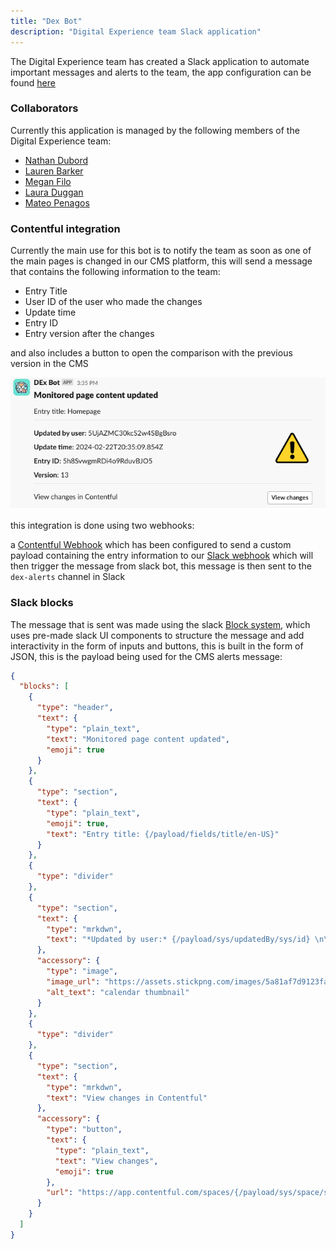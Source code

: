 ```yaml
---
title: "Dex Bot"
description: "Digital Experience team Slack application"
---
```


The Digital Experience team has created a Slack application to automate important messages and alerts to the team, the app configuration can be found [here](https://api.slack.com/apps/A06K6EK7VHP/general)

### Collaborators

Currently this application is managed by the following members of the Digital Experience team:

- [Nathan Dubord](https://example_company.com/ndubord)
- [Lauren Barker](https://example_company.com/laurenbarker)
- [Megan Filo](https://example_company.com/meganfilo)
- [Laura Duggan](https://example_company.com/lduggan)
- [Mateo Penagos](https://example_company.com/mpenagos-ext)

### Contentful integration

Currently the main use for this bot is to notify the team as soon as one of the main pages is changed in our CMS platform, this will send a message that contains the following information to the team:

- Entry Title
- User ID of the user who made the changes
- Update time
- Entry ID
- Entry version after the changes

and also includes a button to open the comparison with the previous version in the CMS

![DexBot Message](DexBot-message.png)

this integration is done using two webhooks:

a [Contentful Webhook](https://app.contentful.com/spaces/xz1dnu24egyd/settings/webhooks/0phOTSfD0tLisCEgn7hN53/settings) which has been configured to send a custom payload containing the entry information to our [Slack webhook](https://api.slack.com/apps/A06K6EK7VHP/incoming-webhooks) which will then trigger the message from slack bot, this message is then sent to the `dex-alerts` channel in Slack

### Slack blocks

The message that is sent was made using the slack [Block system](https://api.slack.com/block-kit), which uses pre-made slack UI components to structure the message and add interactivity in the form of inputs and buttons, this is built in the form of JSON, this is the payload being used for the CMS alerts message:

```json
{
  "blocks": [
    {
      "type": "header",
      "text": {
        "type": "plain_text",
        "text": "Monitored page content updated",
        "emoji": true
      }
    },
    {
      "type": "section",
      "text": {
        "type": "plain_text",
        "emoji": true,
        "text": "Entry title: {/payload/fields/title/en-US}"
      }
    },
    {
      "type": "divider"
    },
    {
      "type": "section",
      "text": {
        "type": "mrkdwn",
        "text": "*Updated by user:* {/payload/sys/updatedBy/sys/id} \n\n *Update time:* {/payload/sys/updatedAt} \n\n *Entry ID:* {/payload/sys/id} \n\n *Version*: {/payload/sys/revision}"
      },
      "accessory": {
        "type": "image",
        "image_url": "https://assets.stickpng.com/images/5a81af7d9123fa7bcc9b0793.png",
        "alt_text": "calendar thumbnail"
      }
    },
    {
      "type": "divider"
    },
    {
      "type": "section",
      "text": {
        "type": "mrkdwn",
        "text": "View changes in Contentful"
      },
      "accessory": {
        "type": "button",
        "text": {
          "type": "plain_text",
          "text": "View changes",
          "emoji": true
        },
        "url": "https://app.contentful.com/spaces/{/payload/sys/space/sys/id}/entries/{/payload/sys/id}/compare"
      }
    }
  ]
}

```

